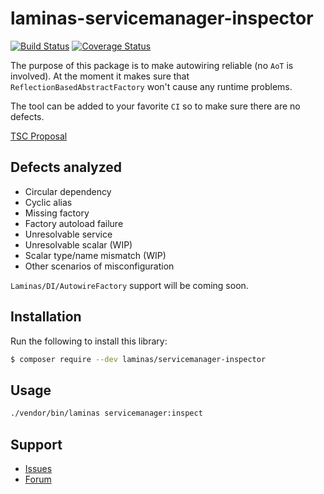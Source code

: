 # laminas-servicemanager-inspector

[![Build Status](https://travis-ci.com/laminas/laminas-servicemanager-inspector.svg?branch=master)](https://travis-ci.com/laminas/laminas-servicemanager-inspector})
[![Coverage Status](https://coveralls.io/repos/github/laminas/laminas-servicemanager-inspector/badge.svg?branch=master)](https://coveralls.io/github/laminas/laminas-servicemanager-inspector?branch=master)

The purpose of this package is to make autowiring reliable (no `AoT` is involved).
At the moment it makes sure that `ReflectionBasedAbstractFactory` won't cause any runtime problems.

The tool can be added to your favorite `CI` so to make sure there are no defects.

[TSC Proposal](https://github.com/laminas/technical-steering-committee/issues/55)

## Defects analyzed

* Circular dependency
* Cyclic alias 
* Missing factory 
* Factory autoload failure
* Unresolvable service 
* Unresolvable scalar (WIP)
* Scalar type/name mismatch (WIP)
* Other scenarios of misconfiguration

`Laminas/DI/AutowireFactory` support will be coming soon.

## Installation

Run the following to install this library:

```bash
$ composer require --dev laminas/servicemanager-inspector
```

## Usage

```bash
./vendor/bin/laminas servicemanager:inspect
```

## Support

* [Issues](https://github.com/laminas/laminas-servicemanager-inspector/issues/)
* [Forum](https://discourse.laminas.dev/)
